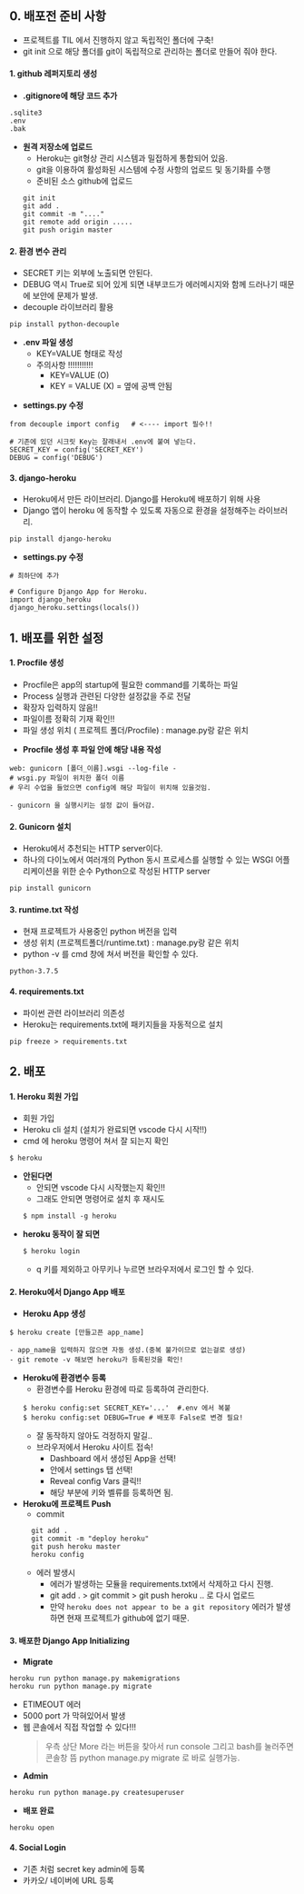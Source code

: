 ## 0. 배포전 준비 사항

  - 프로젝트를 TIL 에서 진행하지 않고 독립적인 폴더에 구축!
  - git init 으로 해당 폴더를 git이 독립적으로 관리하는 폴더로 만들어 줘야 한다.

  #### 1. github 레퍼지토리 생성
  - __.gitignore에 해당 코드 추가__
  ```
  .sqlite3
  .env
  .bak
  ```
  - __원격 저장소에 업로드__
    - Heroku는 git형상 관리 시스템과 밀접하게 통합되어 있음.
    - git을 이용하여 활성화된 시스템에 수정 사항의 업로드 및 동기화를 수행
    - 준비된 소스 github에 업로드
    ```
    git init
    git add .
    git commit -m "...."
    git remote add origin .....
    git push origin master
    ```
  #### 2. 환경 변수 관리
  - SECRET 키는 외부에 노출되면 안된다.
  - DEBUG 역시 True로 되어 있게 되면 내부코드가 에러메시지와 함께 드러나기 때문에 보안에 문제가 발생.
  - decouple 라이브러리 활용
  ```
  pip install python-decouple
  ```
  - __.env 파일 생성__
    - KEY=VALUE 형태로 작성
    - 주의사항 !!!!!!!!!!!
      - KEY=VALUE (O) 
      - KEY = VALUE (X) = 옆에 공백 안됨
  * __settings.py 수정__
  ```
  from decouple import config   # <---- import 필수!!

  # 기존에 있던 시크릿 Key는 잘래내서 .env에 붙여 넣는다.
  SECRET_KEY = config('SECRET_KEY') 
  DEBUG = config('DEBUG')
  ```

  #### 3. django-heroku 
  - Heroku에서 만든 라이브러리. Django를 Heroku에 배포하기 위해 사용
  - Django 앱이 heroku 에 동작할 수 있도록 자동으로 환경을 설정해주는 라이브러리.
  ```
  pip install django-heroku
  ```
  * __settings.py 수정__
  ```
  # 최하단에 추가

  # Configure Django App for Heroku.
  import django_heroku
  django_heroku.settings(locals())
  ```
## 1. 배포를 위한 설정
  #### 1. Procfile 생성
  - Procfile은 app의 startup에 필요한 command를 기록하는 파일
  - Process 실행과 관련된 다양한 설정값을 주로 전달
  - 확장자 입력하지 않음!!
  - 파일이름 정확히 기재 확인!!
  - 파일 생성 위치 ( 프로젝트 폴더/Procfile) : manage.py랑 같은 위치
  * __Procfile 생성 후 파일 안에 해당 내용 작성__
  ```
  web: gunicorn [폴더_이름].wsgi --log-file -
  # wsgi.py 파일이 위치한 폴더 이름
  # 우리 수업을 들었으면 config에 해당 파일이 위치해 있을것임.
  ```
    - gunicorn 을 실행시키는 설정 값이 들어감.
  #### 2. Gunicorn 설치
  - Heroku에서 추천되는 HTTP server이다. 
  - 하나의 다이노에서 여러개의 Python 동시 프로세스를 실행할 수 있는 WSGI 어플리케이션을 위한 순수 Python으로 작성된 HTTP server
  ```
  pip install gunicorn
  ```
  #### 3. runtime.txt 작성
  - 현재 프로젝트가 사용중인 python 버전을 입력
  - 생성 위치 (프로젝트폴더/runtime.txt) : manage.py랑 같은 위치
  - python -v 를 cmd 창에 쳐서 버전을 확인할 수 있다.
  ```
  python-3.7.5
  ```

  #### 4. requirements.txt
  - 파이썬 관련 라이브러리 의존성
  - Heroku는 requirements.txt에 패키지들을 자동적으로 설치
  ```
  pip freeze > requirements.txt
  ```
## 2. 배포
  #### 1. Heroku 회원 가입
  - 회원 가입
  - Heroku cli 설치 (설치가 완료되면 vscode 다시 시작!!)
  - cmd 에 heroku 명령어 쳐서 잘 되는지 확인
  ```
  $ heroku
  ```
  - __안된다면__
    - 안되면 vscode 다시 시작했는지 확인!!
    - 그래도 안되면 명령어로 설치 후 재시도
    ```
    $ npm install -g heroku 
    ```
  - __heroku 동작이 잘 되면__
    ```
    $ heroku login
    ```
    - q 키를 제외하고 아무키나 누르면 브라우저에서 로그인 할 수 있다.
  #### 2. Heroku에서 Django App 배포
  - __Heroku App 생성__
  ```
  $ heroku create [만들고픈 app_name]
  ```
    - app_name을 입력하지 않으면 자동 생성.(중복 불가이므로 없는걸로 생성)
    - git remote -v 해보면 heroku가 등록된것을 확인!
  - __Heroku에 환경변수 등록__
    - 환경변수를 Heroku 환경에 따로 등록하여 관리한다.
    ```
    $ heroku config:set SECRET_KEY='...'  #.env 에서 복붙
    $ heroku config:set DEBUG=True # 배포후 False로 변경 필요!
    ```
      - 잘 동작하지 않아도 걱정하지 말길..
      - 브라우저에서 Heroku 사이트 접속!
        - Dashboard 에서 생성된 App을 선택!
        - 안에서 settings 탭 선택!
        - Reveal config Vars 클릭!! 
        - 해당 부분에 키와 벨류를 등록하면 됨.
  - __Heroku에 프로젝트 Push__
    - commit 
    ```
      git add .
      git commit -m "deploy heroku"
      git push heroku master
      heroku config
    ```
      - 에러 발생시
        - 에러가 발생하는 모듈을 requirements.txt에서 삭제하고 다시 진행.
        - git add . > git commit > git push heroku .. 로 다시 업로드
        - 만약 `heroku does not appear to be a git repository` 에러가 발생하면 현재 프로젝트가 github에 없기 때문.
  #### 3. 배포한 Django App Initializing
  - __Migrate__
  ```
  heroku run python manage.py makemigrations
  heroku run python manage.py migrate
  ```
  - ETIMEOUT 에러
  - 5000 port 가 막혀있어서 발생
  - 웹 콘솔에서 직접 작업할 수 있다!!!
    > 우측 상단 More 라는 버튼을 찾아서 run console
    > 그리고 bash를 눌러주면 콘솔창 뜸
    > python manage.py migrate 로 바로 실행가능.
  - __Admin__
  ```
  heroku run python manage.py createsuperuser
  ```
  - __배포 완료__
  ```
  heroku open
  ```
  #### 4. Social Login
  - 기존 처럼 secret key admin에 등록
  - 카카오/ 네이버에 URL 등록